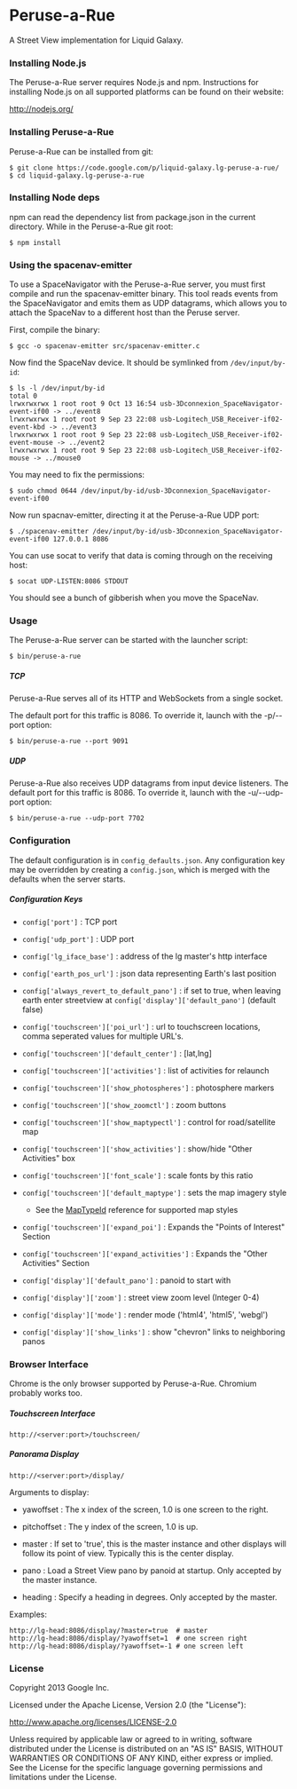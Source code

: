 Peruse-a-Rue
============
A Street View implementation for Liquid Galaxy.

### Installing Node.js

The Peruse-a-Rue server requires Node.js and npm.  Instructions for installing
Node.js on all supported platforms can be found on their website:

<http://nodejs.org/>

### Installing Peruse-a-Rue

Peruse-a-Rue can be installed from git:

    $ git clone https://code.google.com/p/liquid-galaxy.lg-peruse-a-rue/
    $ cd liquid-galaxy.lg-peruse-a-rue

### Installing Node deps

npm can read the dependency list from package.json in the current directory.
While in the Peruse-a-Rue git root:

    $ npm install

### Using the spacenav-emitter

To use a SpaceNavigator with the Peruse-a-Rue server, you must first compile
and run the spacenav-emitter binary.  This tool reads events from the
SpaceNavigator and emits them as UDP datagrams, which allows you to attach the
SpaceNav to a different host than the Peruse server.

First, compile the binary:

    $ gcc -o spacenav-emitter src/spacenav-emitter.c

Now find the SpaceNav device.  It should be symlinked from `/dev/input/by-id`:

    $ ls -l /dev/input/by-id
    total 0
    lrwxrwxrwx 1 root root 9 Oct 13 16:54 usb-3Dconnexion_SpaceNavigator-event-if00 -> ../event8
    lrwxrwxrwx 1 root root 9 Sep 23 22:08 usb-Logitech_USB_Receiver-if02-event-kbd -> ../event3
    lrwxrwxrwx 1 root root 9 Sep 23 22:08 usb-Logitech_USB_Receiver-if02-event-mouse -> ../event2
    lrwxrwxrwx 1 root root 9 Sep 23 22:08 usb-Logitech_USB_Receiver-if02-mouse -> ../mouse0

You may need to fix the permissions:

    $ sudo chmod 0644 /dev/input/by-id/usb-3Dconnexion_SpaceNavigator-event-if00

Now run spacnav-emitter, directing it at the Peruse-a-Rue UDP port:

    $ ./spacenav-emitter /dev/input/by-id/usb-3Dconnexion_SpaceNavigator-event-if00 127.0.0.1 8086

You can use socat to verify that data is coming through on the receiving host:

    $ socat UDP-LISTEN:8086 STDOUT

You should see a bunch of gibberish when you move the SpaceNav.

### Usage

The Peruse-a-Rue server can be started with the launcher script:

    $ bin/peruse-a-rue

##### TCP

Peruse-a-Rue serves all of its HTTP and WebSockets from a single socket.

The default port for this traffic is 8086.  To override it, launch with the
-p/--port option:

    $ bin/peruse-a-rue --port 9091

##### UDP

Peruse-a-Rue also receives UDP datagrams from input device listeners.  The
default port for this traffic is 8086.  To override it, launch with the
-u/--udp-port option:

    $ bin/peruse-a-rue --udp-port 7702

### Configuration

The default configuration is in `config_defaults.json`.  Any configuration key
may be overridden by creating a `config.json`, which is merged with the
defaults when the server starts.

##### Configuration Keys

- `config['port']` : TCP port

- `config['udp_port']` : UDP port

- `config['lg_iface_base']` : address of the lg master's http interface

- `config['earth_pos_url']` : json data representing Earth's last position

- `config['always_revert_to_default_pano']` : if set to true, when leaving earth enter streetview at `config['display']['default_pano']` (default false)

- `config['touchscreen']['poi_url']` : url to touchscreen locations, comma seperated values for multiple URL's.

- `config['touchscreen']['default_center']` : [lat,lng]

- `config['touchscreen']['activities']` : list of activities for relaunch

- `config['touchscreen']['show_photospheres']` : photosphere markers

- `config['touchscreen']['show_zoomctl']` : zoom buttons

- `config['touchscreen']['show_maptypectl']` : control for road/satellite map

- `config['touchscreen']['show_activities']` : show/hide "Other Activities" box

- `config['touchscreen']['font_scale']` : scale fonts by this ratio

- `config['touchscreen']['default_maptype']` : sets the map imagery style
  - See the [MapTypeId][maptypeid] reference for supported map styles

- `config['touchscreen']['expand_poi']` : Expands the "Points of Interest" Section

- `config['touchscreen']['expand_activities']` : Expands the "Other Activities" Section

- `config['display']['default_pano']` : panoid to start with

- `config['display']['zoom']` : street view zoom level (Integer 0-4)

- `config['display']['mode']` : render mode ('html4', 'html5', 'webgl')

- `config['display']['show_links']` : show "chevron" links to neighboring panos

### Browser Interface

Chrome is the only browser supported by Peruse-a-Rue.  Chromium probably works
too.

##### Touchscreen Interface

    http://<server:port>/touchscreen/

##### Panorama Display

    http://<server:port>/display/

Arguments to display:

- yawoffset : The x index of the screen, 1.0 is one screen to the right.

- pitchoffset : The y index of the screen, 1.0 is up.

- master : If set to 'true', this is the master instance and other displays
will follow its point of view.  Typically this is the center display.

- pano : Load a Street View pano by panoid at startup.  Only accepted by the
master instance.

- heading : Specify a heading in degrees.  Only accepted by the master.

Examples:

    http://lg-head:8086/display/?master=true  # master
    http://lg-head:8086/display/?yawoffset=1  # one screen right
    http://lg-head:8086/display/?yawoffset=-1 # one screen left

### License

Copyright 2013 Google Inc.

Licensed under the Apache License, Version 2.0 (the "License"):

<http://www.apache.org/licenses/LICENSE-2.0>

Unless required by applicable law or agreed to in writing, software
distributed under the License is distributed on an "AS IS" BASIS,
WITHOUT WARRANTIES OR CONDITIONS OF ANY KIND, either express or implied.
See the License for the specific language governing permissions and
limitations under the License.

[maptypeid]: https://developers.google.com/maps/documentation/javascript/reference#MapTypeId
